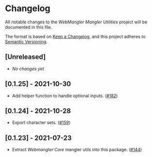 # Changelog

All notable changes to the _WebMangler Mangler Utilities_ project will be
documented in this file.

The format is based on [Keep a Changelog], and this project adheres to [Semantic
Versioning].

## [Unreleased]

- _No changes yet_

## [0.1.25] - 2021-10-30

- Add helper function to handle optional inputs. ([#182])

## [0.1.24] - 2021-10-28

- Export character sets. ([#159])

## [0.1.23] - 2021-07-23

- Extract _Webmangler Core_ mangler utils into this package. ([#144])

[#144]: https://github.com/ericcornelissen/webmangler/pull/144
[#159]: https://github.com/ericcornelissen/webmangler/pull/159
[#182]: https://github.com/ericcornelissen/webmangler/pull/182
[keep a changelog]: https://keepachangelog.com/en/1.0.0/ "Keep a CHANGELOG"
[semantic versioning]: https://semver.org/spec/v2.0.0.html "Semantic versioning"
